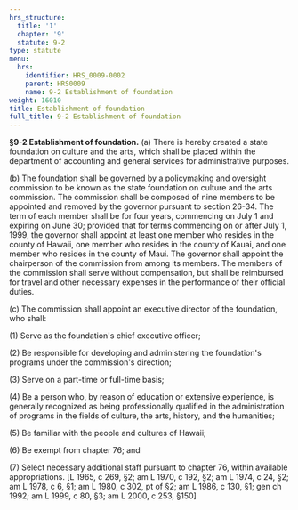 ```yaml
---
hrs_structure:
  title: '1'
  chapter: '9'
  statute: 9-2
type: statute
menu:
  hrs:
    identifier: HRS_0009-0002
    parent: HRS0009
    name: 9-2 Establishment of foundation
weight: 16010
title: Establishment of foundation
full_title: 9-2 Establishment of foundation
---
```

**§9-2 Establishment of foundation.** (a) There is hereby created a state foundation on culture and the arts, which shall be placed within the department of accounting and general services for administrative purposes.

(b) The foundation shall be governed by a policymaking and oversight commission to be known as the state foundation on culture and the arts commission. The commission shall be composed of nine members to be appointed and removed by the governor pursuant to section 26-34\. The term of each member shall be for four years, commencing on July 1 and expiring on June 30; provided that for terms commencing on or after July 1, 1999, the governor shall appoint at least one member who resides in the county of Hawaii, one member who resides in the county of Kauai, and one member who resides in the county of Maui. The governor shall appoint the chairperson of the commission from among its members. The members of the commission shall serve without compensation, but shall be reimbursed for travel and other necessary expenses in the performance of their official duties.

(c) The commission shall appoint an executive director of the foundation, who shall:

(1) Serve as the foundation's chief executive officer;

(2) Be responsible for developing and administering the foundation's programs under the commission's direction;

(3) Serve on a part-time or full-time basis;

(4) Be a person who, by reason of education or extensive experience, is generally recognized as being professionally qualified in the administration of programs in the fields of culture, the arts, history, and the humanities;

(5) Be familiar with the people and cultures of Hawaii;

(6) Be exempt from chapter 76; and

(7) Select necessary additional staff pursuant to chapter 76, within available appropriations. [L 1965, c 269, §2; am L 1970, c 192, §2; am L 1974, c 24, §2; am L 1978, c 6, §1; am L 1980, c 302, pt of §2; am L 1986, c 130, §1; gen ch 1992; am L 1999, c 80, §3; am L 2000, c 253, §150]